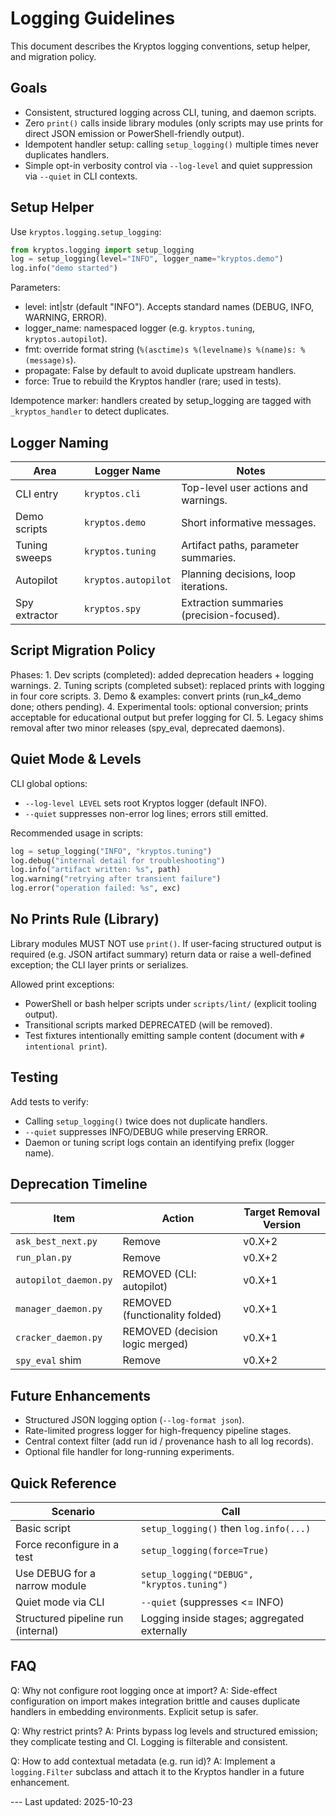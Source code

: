 # Logging Guidelines

This document describes the Kryptos logging conventions, setup helper, and migration policy.

## Goals

- Consistent, structured logging across CLI, tuning, and daemon scripts.
- Zero `print()` calls inside library modules (only scripts may use prints for direct JSON emission
or PowerShell-friendly output).
- Idempotent handler setup: calling `setup_logging()` multiple times never duplicates handlers.
- Simple opt-in verbosity control via `--log-level` and quiet suppression via `--quiet` in CLI
contexts.

## Setup Helper

Use `kryptos.logging.setup_logging`:

```python
from kryptos.logging import setup_logging
log = setup_logging(level="INFO", logger_name="kryptos.demo")
log.info("demo started")
```

Parameters:
- level: int|str (default "INFO"). Accepts standard names (DEBUG, INFO, WARNING, ERROR).
- logger_name: namespaced logger (e.g. `kryptos.tuning`, `kryptos.autopilot`).
- fmt: override format string (`%(asctime)s %(levelname)s %(name)s: %(message)s`).
- propagate: False by default to avoid duplicate upstream handlers.
- force: True to rebuild the Kryptos handler (rare; used in tests).

Idempotence marker: handlers created by setup_logging are tagged with `_kryptos_handler` to detect
duplicates.

## Logger Naming

| Area          | Logger Name          | Notes |
|---------------|----------------------|-------|
| CLI entry     | `kryptos.cli`        | Top-level user actions and warnings. |
| Demo scripts  | `kryptos.demo`       | Short informative messages. |
| Tuning sweeps | `kryptos.tuning`     | Artifact paths, parameter summaries. |
| Autopilot     | `kryptos.autopilot`  | Planning decisions, loop iterations. |
| Spy extractor | `kryptos.spy`        | Extraction summaries (precision-focused). |

## Script Migration Policy

Phases: 1. Dev scripts (completed): added deprecation headers + logging warnings. 2. Tuning scripts
(completed subset): replaced prints with logging in four core scripts. 3. Demo & examples: convert
prints (run_k4_demo done; others pending). 4. Experimental tools: optional conversion; prints
acceptable for educational output but prefer logging for CI. 5. Legacy shims removal after two minor
releases (spy_eval, deprecated daemons).

## Quiet Mode & Levels

CLI global options:
- `--log-level LEVEL` sets root Kryptos logger (default INFO).
- `--quiet` suppresses non-error log lines; errors still emitted.

Recommended usage in scripts:

```python
log = setup_logging("INFO", "kryptos.tuning")
log.debug("internal detail for troubleshooting")
log.info("artifact written: %s", path)
log.warning("retrying after transient failure")
log.error("operation failed: %s", exc)
```

## No Prints Rule (Library)

Library modules MUST NOT use `print()`. If user-facing structured output is required (e.g. JSON
artifact summary) return data or raise a well-defined exception; the CLI layer prints or serializes.

Allowed print exceptions:
- PowerShell or bash helper scripts under `scripts/lint/` (explicit tooling output).
- Transitional scripts marked DEPRECATED (will be removed).
- Test fixtures intentionally emitting sample content (document with `# intentional print`).

## Testing

Add tests to verify:
- Calling `setup_logging()` twice does not duplicate handlers.
- `--quiet` suppresses INFO/DEBUG while preserving ERROR.
- Daemon or tuning script logs contain an identifying prefix (logger name).

## Deprecation Timeline

| Item                    | Action            | Target Removal Version |
|-------------------------|-------------------|------------------------|
| `ask_best_next.py`      | Remove            | v0.X+2                 |
| `run_plan.py`           | Remove            | v0.X+2                 |
| `autopilot_daemon.py`   | REMOVED (CLI: autopilot) | v0.X+1 |
| `manager_daemon.py`     | REMOVED (functionality folded) | v0.X+1 |
| `cracker_daemon.py`     | REMOVED (decision logic merged) | v0.X+1 |
| `spy_eval` shim         | Remove            | v0.X+2                 |

## Future Enhancements

- Structured JSON logging option (`--log-format json`).
- Rate-limited progress logger for high-frequency pipeline stages.
- Central context filter (add run id / provenance hash to all log records).
- Optional file handler for long-running experiments.

## Quick Reference

| Scenario                            | Call |
|------------------------------------|------|
| Basic script                       | `setup_logging()` then `log.info(...)` |
| Force reconfigure in a test        | `setup_logging(force=True)` |
| Use DEBUG for a narrow module      | `setup_logging("DEBUG", "kryptos.tuning")` |
| Quiet mode via CLI                 | `--quiet` (suppresses <= INFO) |
| Structured pipeline run (internal) | Logging inside stages; aggregated externally |

## FAQ

Q: Why not configure root logging once at import? A: Side-effect configuration on import makes
integration brittle and causes duplicate handlers in embedding environments. Explicit setup is
safer.

Q: Why restrict prints? A: Prints bypass log levels and structured emission; they complicate testing
and CI. Logging is filterable and consistent.

Q: How to add contextual metadata (e.g. run id)? A: Implement a `logging.Filter` subclass and attach
it to the Kryptos handler in a future enhancement.

--- Last updated: 2025-10-23

